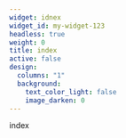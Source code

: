 ```yaml
---
widget: idnex
widget_id: my-widget-123
headless: true
weight: 0
title: index
active: false
design:
  columns: "1"
  background:
    text_color_light: false
    image_darken: 0
---
```

index